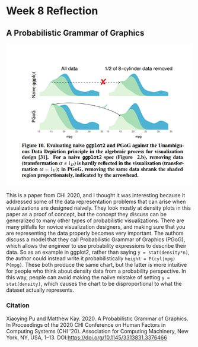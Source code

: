 # Week 8 Reflection

## A Probabilistic Grammar of Graphics

![PGOG](img/PGOG.png)

This is a paper from CHI 2020, and I thought it was interesting because it addressed some of the data representation problems that can arise when visualizations are designed naively. They look mostly at density plots in this paper as a proof of concept, but the concept they discuss can be generalized to many other types of probabilistic visualizations. There are many pitfalls for novice visualization designers, and making sure that you are representing the data properly becomes very important. The authors discuss a model that they call Probabilistic Grammar of Graphics (PGoG), which allows the engineer to use probability expressions to describe their data. So as an example in ggplot2, rather than saying `y = stat(density*n)`, the author could instead write it probabilistically `height = P(cyl|mpg) P(mpg)`. These both produce the same chart, but the latter is more intuitive for people who think about density data from a probability perspective. In this way, people can avoid making the naiive mistake of setting `y = stat(density)`, which causes the chart to be disproportional to what the dataset actually represents.

### Citation

Xiaoying Pu and Matthew Kay. 2020. A Probabilistic Grammar of Graphics. In Proceedings of the 2020 CHI Conference on Human Factors in Computing Systems (CHI '20). Association for Computing Machinery, New York, NY, USA, 1–13. DOI:https://doi.org/10.1145/3313831.3376466
